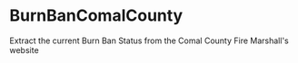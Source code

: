 # BurnBanComalCounty
Extract the current Burn Ban Status from the Comal County Fire Marshall's website
